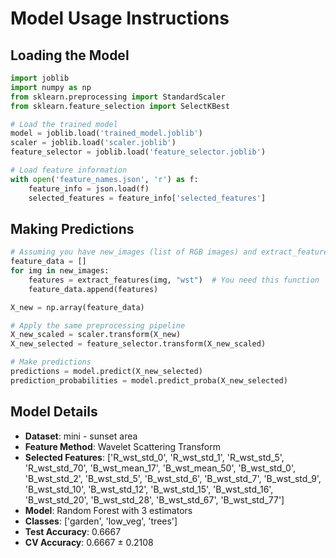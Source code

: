# Model Usage Instructions

## Loading the Model
```python
import joblib
import numpy as np
from sklearn.preprocessing import StandardScaler
from sklearn.feature_selection import SelectKBest

# Load the trained model
model = joblib.load('trained_model.joblib')
scaler = joblib.load('scaler.joblib')
feature_selector = joblib.load('feature_selector.joblib')

# Load feature information
with open('feature_names.json', 'r') as f:
    feature_info = json.load(f)
    selected_features = feature_info['selected_features']
```

## Making Predictions
```python
# Assuming you have new_images (list of RGB images) and extract_features function
feature_data = []
for img in new_images:
    features = extract_features(img, "wst")  # You need this function
    feature_data.append(features)

X_new = np.array(feature_data)

# Apply the same preprocessing pipeline
X_new_scaled = scaler.transform(X_new)
X_new_selected = feature_selector.transform(X_new_scaled)

# Make predictions
predictions = model.predict(X_new_selected)
prediction_probabilities = model.predict_proba(X_new_selected)
```

## Model Details
- **Dataset**: mini - sunset area
- **Feature Method**: Wavelet Scattering Transform
- **Selected Features**: ['R_wst_std_0', 'R_wst_std_1', 'R_wst_std_5', 'R_wst_std_70', 'B_wst_mean_17', 'B_wst_mean_50', 'B_wst_std_0', 'B_wst_std_2', 'B_wst_std_5', 'B_wst_std_6', 'B_wst_std_7', 'B_wst_std_9', 'B_wst_std_10', 'B_wst_std_12', 'B_wst_std_15', 'B_wst_std_16', 'B_wst_std_20', 'B_wst_std_28', 'B_wst_std_67', 'B_wst_std_77']
- **Model**: Random Forest with 3 estimators
- **Classes**: ['garden', 'low_veg', 'trees']
- **Test Accuracy**: 0.6667
- **CV Accuracy**: 0.6667 ± 0.2108
